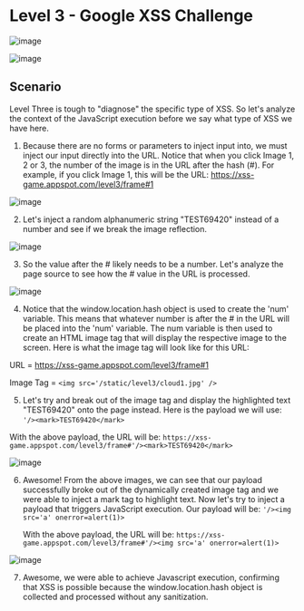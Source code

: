 <h1>Level 3 - Google XSS Challenge</h1>

![image](https://github.com/user-attachments/assets/63082962-648b-4d98-b5d9-dbbd37ff4938)

![image](https://github.com/user-attachments/assets/ac1332e5-cc7d-482d-bcab-9437abad30af)

<h2>Scenario</h2>

Level Three is tough to "diagnose" the specific type of XSS. So let's analyze the context of the JavaScript execution before we say what type of XSS we have here.

1. Because there are no forms or parameters to inject input into, we must inject our input directly into the URL. Notice that when you click Image 1, 2 or 3, the number of the image is in the URL after
   the hash (#). For example, if you click Image 1, this will be the URL: https://xss-game.appspot.com/level3/frame#1
   
![image](https://github.com/user-attachments/assets/e7142437-a252-434d-b327-6820b070369e)

2. Let's inject a random alphanumeric string "TEST69420" instead of a number and see if we break the image reflection.
   
![image](https://github.com/user-attachments/assets/23b7662c-1bdd-47da-9a13-6ccb5396788e)

3. So the value after the # likely needs to be a number. Let's analyze the page source to see how the # value in the URL is processed.

![image](https://github.com/user-attachments/assets/b6d96469-267f-4a6d-b834-ba23fc3600c7)

4. Notice that the window.location.hash object is used to create the 'num' variable. This means that whatever number is after the # in the URL will be placed into the 'num' variable. The num variable
is then used to create an HTML image tag that will display the respective image to the screen. Here is what the image tag will look like for this URL:

URL = https://xss-game.appspot.com/level3/frame#1

Image Tag = ```<img src='/static/level3/cloud1.jpg' />```

5. Let's try and break out of the image tag and display the highlighted text "TEST69420" onto the page instead. Here is the payload we will use: ```'/><mark>TEST69420</mark>```

With the above payload, the URL will be: ```https://xss-game.appspot.com/level3/frame#'/><mark>TEST69420</mark>```

![image](https://github.com/user-attachments/assets/83f98169-0337-4432-b331-6806c1c3cf08)

6. Awesome! From the above images, we can see that our payload successfully broke out of the dynamically created image tag and we were able to inject a mark tag to highlight text.
   Now let's try to inject a payload that triggers JavaScript execution. Our payload will be: ```'/><img src='a' onerror=alert(1)>```

   With the above payload, the URL will be: ```https://xss-game.appspot.com/level3/frame#'/><img src='a' onerror=alert(1)>```

![image](https://github.com/user-attachments/assets/a181ac0b-ff5b-4cbd-93cf-1f78a7111dde)

7. Awesome, we were able to achieve Javascript execution, confirming that XSS is possible because the window.location.hash object is collected and processed without any sanitization.





